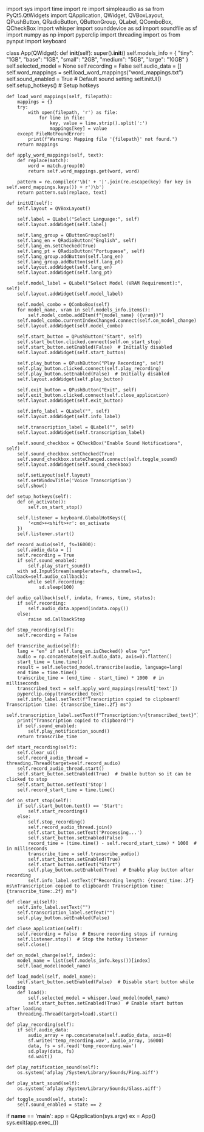 import sys
import time
import re
import simpleaudio as sa
from PyQt5.QtWidgets import QApplication, QWidget, QVBoxLayout, QPushButton, QRadioButton, QButtonGroup, QLabel, QComboBox, QCheckBox
import whisper
import sounddevice as sd
import soundfile as sf
import numpy as np
import pyperclip
import threading
import os
from pynput import keyboard

class App(QWidget):
    def __init__(self):
        super().__init__()
        self.models_info = {
            "tiny": "1GB",
            "base": "1GB",
            "small": "2GB",
            "medium": "5GB",
            "large": "10GB"
        }
        self.selected_model = None
        self.recording = False
        self.audio_data = []
        self.word_mappings = self.load_word_mappings("word_mappings.txt")
        self.sound_enabled = True  # Default sound setting
        self.initUI()
        self.setup_hotkeys()  # Setup hotkeys

    def load_word_mappings(self, filepath):
        mappings = {}
        try:
            with open(filepath, 'r') as file:
                for line in file:
                    key, value = line.strip().split(':')
                    mappings[key] = value
        except FileNotFoundError:
            print(f"Warning: Mapping file '{filepath}' not found.")
        return mappings

    def apply_word_mappings(self, text):
        def replace(match):
            word = match.group(0)
            return self.word_mappings.get(word, word)

        pattern = re.compile(r'\b(' + '|'.join(re.escape(key) for key in self.word_mappings.keys()) + r')\b')
        return pattern.sub(replace, text)

    def initUI(self):
        self.layout = QVBoxLayout()

        self.label = QLabel("Select Language:", self)
        self.layout.addWidget(self.label)

        self.lang_group = QButtonGroup(self)
        self.lang_en = QRadioButton("English", self)
        self.lang_en.setChecked(True)
        self.lang_pt = QRadioButton("Portuguese", self)
        self.lang_group.addButton(self.lang_en)
        self.lang_group.addButton(self.lang_pt)
        self.layout.addWidget(self.lang_en)
        self.layout.addWidget(self.lang_pt)

        self.model_label = QLabel("Select Model (VRAM Requirement):", self)
        self.layout.addWidget(self.model_label)

        self.model_combo = QComboBox(self)
        for model_name, vram in self.models_info.items():
            self.model_combo.addItem(f"{model_name} ({vram})")
        self.model_combo.currentIndexChanged.connect(self.on_model_change)
        self.layout.addWidget(self.model_combo)

        self.start_button = QPushButton("Start", self)
        self.start_button.clicked.connect(self.on_start_stop)
        self.start_button.setEnabled(False)  # Initially disabled
        self.layout.addWidget(self.start_button)

        self.play_button = QPushButton("Play Recording", self)
        self.play_button.clicked.connect(self.play_recording)
        self.play_button.setEnabled(False)  # Initially disabled
        self.layout.addWidget(self.play_button)

        self.exit_button = QPushButton("Exit", self)
        self.exit_button.clicked.connect(self.close_application)
        self.layout.addWidget(self.exit_button)

        self.info_label = QLabel("", self)
        self.layout.addWidget(self.info_label)

        self.transcription_label = QLabel("", self)
        self.layout.addWidget(self.transcription_label)

        self.sound_checkbox = QCheckBox("Enable Sound Notifications", self)
        self.sound_checkbox.setChecked(True)
        self.sound_checkbox.stateChanged.connect(self.toggle_sound)
        self.layout.addWidget(self.sound_checkbox)

        self.setLayout(self.layout)
        self.setWindowTitle('Voice Transcription')
        self.show()

    def setup_hotkeys(self):
        def on_activate():
            self.on_start_stop()

        self.listener = keyboard.GlobalHotKeys({
            '<cmd>+<shift>+r': on_activate
        })
        self.listener.start()

    def record_audio(self, fs=16000):
        self.audio_data = []
        self.recording = True
        if self.sound_enabled:
            self.play_start_sound()
        with sd.InputStream(samplerate=fs, channels=1, callback=self.audio_callback):
            while self.recording:
                sd.sleep(100)

    def audio_callback(self, indata, frames, time, status):
        if self.recording:
            self.audio_data.append(indata.copy())
        else:
            raise sd.CallbackStop

    def stop_recording(self):
        self.recording = False

    def transcribe_audio(self):
        lang = "en" if self.lang_en.isChecked() else "pt"
        audio = np.concatenate(self.audio_data, axis=0).flatten()
        start_time = time.time()
        result = self.selected_model.transcribe(audio, language=lang)
        end_time = time.time()
        transcribe_time = (end_time - start_time) * 1000  # in milliseconds
        transcribed_text = self.apply_word_mappings(result['text'])
        pyperclip.copy(transcribed_text)
        self.info_label.setText(f"Transcription copied to clipboard! Transcription time: {transcribe_time:.2f} ms")
        self.transcription_label.setText(f"Transcription:\n{transcribed_text}")
        print("Transcription copied to clipboard!")
        if self.sound_enabled:
            self.play_notification_sound()
        return transcribe_time

    def start_recording(self):
        self.clear_ui()
        self.record_audio_thread = threading.Thread(target=self.record_audio)
        self.record_audio_thread.start()
        self.start_button.setEnabled(True)  # Enable button so it can be clicked to stop
        self.start_button.setText('Stop')
        self.record_start_time = time.time()

    def on_start_stop(self):
        if self.start_button.text() == 'Start':
            self.start_recording()
        else:
            self.stop_recording()
            self.record_audio_thread.join()
            self.start_button.setText('Processing...')
            self.start_button.setEnabled(False)
            record_time = (time.time() - self.record_start_time) * 1000  # in milliseconds
            transcribe_time = self.transcribe_audio()
            self.start_button.setEnabled(True)
            self.start_button.setText("Start")
            self.play_button.setEnabled(True)  # Enable play button after recording
            self.info_label.setText(f"Recording length: {record_time:.2f} ms\nTranscription copied to clipboard! Transcription time: {transcribe_time:.2f} ms")

    def clear_ui(self):
        self.info_label.setText("")
        self.transcription_label.setText("")
        self.play_button.setEnabled(False)

    def close_application(self):
        self.recording = False  # Ensure recording stops if running
        self.listener.stop()  # Stop the hotkey listener
        self.close()

    def on_model_change(self, index):
        model_name = list(self.models_info.keys())[index]
        self.load_model(model_name)

    def load_model(self, model_name):
        self.start_button.setEnabled(False)  # Disable start button while loading
        def load():
            self.selected_model = whisper.load_model(model_name)
            self.start_button.setEnabled(True)  # Enable start button after loading
        threading.Thread(target=load).start()

    def play_recording(self):
        if self.audio_data:
            audio_array = np.concatenate(self.audio_data, axis=0)
            sf.write('temp_recording.wav', audio_array, 16000)
            data, fs = sf.read('temp_recording.wav')
            sd.play(data, fs)
            sd.wait()

    def play_notification_sound(self):
        os.system('afplay /System/Library/Sounds/Ping.aiff')

    def play_start_sound(self):
        os.system('afplay /System/Library/Sounds/Glass.aiff')

    def toggle_sound(self, state):
        self.sound_enabled = state == 2

if __name__ == '__main__':
    app = QApplication(sys.argv)
    ex = App()
    sys.exit(app.exec_())
